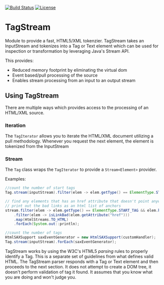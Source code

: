 [![Build Status](https://travis-ci.org/JEBailey/tagstream.svg?branch=master)](https://travis-ci.org/JEBailey/tagstream) [![License](https://img.shields.io/badge/License-Apache%202.0-blue.svg)](https://www.apache.org/licenses/LICENSE-2.0)

# TagStream
Module to provide a fast, HTML5/XML tokenzier. TagStream takes an InputStream and tokenizes into a Tag or Text element which can be used for inspection or transformation by leveraging Java's Stream API.

This provides:
* Reduced memory footprint by eliminating the virtual dom
* Event based/pull processing of the source
* Enables stream processing from an input to an output stream


## Using TagStream 
There are multiple ways which provides access to the processing of an HTML/XML source. 

### Iteration
The ``TagIterator`` allows you to iterate the HTML/XML document utilizing a pull methodology. Whenever you request the next element, the element is tokenized from the InputStream

### Stream
The ``Tag`` class wraps the ``TagIterator`` to provide a ``Stream<Element>`` provider.


Examples:

```java
//count the number of start tags
Tag.stream(inputStream).filter(elem -> elem.getType() == ElementType.START_TAG ).count();
```

```java
// find any elements that has an href attribute that doesn't point anywhere
// print out the bad links as an html list of anchors 
stream.filter(elem -> elem.getType() == ElementType.START_TAG && elem.hasAttribute("href") )
    .filter(elem -> isLinkBad(elem.getAttribute("href")))
    .map(HtmlStreams.TO_HTML)
    .forEach(System.out::println);
```

```java
//count the number of tags
HtmlSAXSupport saxEventGenerator = new HtmlSAXSupport(customHandler);
Tag.stream(inputStream).forEach(saxEventGenerator);
```
TagStream works by using the W3C's HTML5 *parsing* rules to properly identify a Tag. This is a separate set of guidelines from what defines valid HTML. The TagStream parser responds with a Tag or Text element and then proceeds to the next section. It does not attempt to create a DOM tree, it doesn't perform validation of tag it found. It assumes that you know what you are doing and won't judge you.


